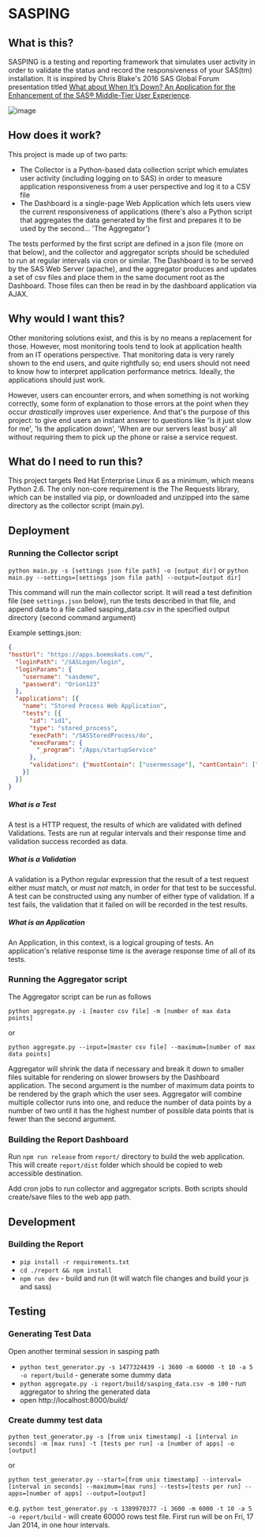 # SASPING

## What is this?

SASPING is a testing and reporting framework that simulates user activity in order to validate the status and record the responsiveness of your SAS(tm) installation. It is inspired by Chris Blake's 2016 SAS Global Forum presentation titled [What about When It’s Down? An Application for the Enhancement of the SAS® Middle-Tier User Experience](https://sasglobalforum2016.lanyonevents.com/connect/sessionDetail.ww?SESSION_ID=11421).

![image](https://user-images.githubusercontent.com/11962123/36974598-1e0de9e4-206f-11e8-96c7-79aa55ddaaa6.png)

## How does it work?

This project is made up of two parts:

- The Collector is a Python-based data collection script which emulates user activity (including logging on to SAS) in order to measure application responsiveness from a user perspective and log it to a CSV file
- The Dashboard is a single-page Web Application which lets users view the current responsiveness of applications
  (there's also a Python script that aggregates the data generated by the first and prepares it to be used by the second... 'The Aggregator')

The tests performed by the first script are defined in a json file (more on that below), and the collector and aggregator scripts should be scheduled to run at regular intervals via cron or similar. The Dashboard is to be served by the SAS Web Server (apache), and the aggregator produces and updates a set of csv files and place them in the same document root as the Dashboard. Those files can then be read in by the dashboard application via AJAX.

## Why would I want this?

Other monitoring solutions exist, and this is by no means a replacement for those. However, most monitoring tools tend to look at application health from an IT operations perspective. That monitoring data is very rarely shown to the end users, and quite rightfully so; end users should not need to know how to interpret application performance metrics. Ideally, the applications should just work.

However, users can encounter errors, and when something is not working correctly, some form of explanation to those errors at the point when they occur _drastically_ improves user experience. And that's the purpose of this project: to give end users an instant answer to questions like 'Is it just slow for me', 'Is the application down', 'When are our servers least busy' all without requiring them to pick up the phone or raise a service request.

## What do I need to run this?

This project targets Red Hat Enterprise Linux 6 as a minimum, which means Python 2.6. The only non-core requirement is the The Requests library, which can be installed via pip, or downloaded and unzipped into the same directory as the collector script (main.py).

## Deployment

### Running the Collector script

`python main.py -s [settings json file path] -o [output dir]`
or
`python main.py --settings=[settings json file path] --output=[output dir]`

This command will run the main collector script. It will read a test definition file (see `settings.json` below), run the tests described in that file, and append data to a file called sasping_data.csv in the specified output directory (second command argument)

Example settings.json:

```json
{
"hostUrl": "https://apps.boemskats.com/",      
  "loginPath": "/SASLogon/login",
  "loginParams": {
    "username": "sasdemo",
    "password": "Orion123"
  },
  "applications": [{
    "name": "Stored Process Web Application",
    "tests": [{
      "id": "id1",
      "type": "stored_process",
      "execPath": "/SASStoredProcess/do",
      "execParams": {
        "_program": "/Apps/startupService"
      },
      "validations": {"mustContain": ["usermessage"], "cantContain": ["ERROR:"]}
    }]
  }]
}

```

##### What is a Test

A test is a HTTP request, the results of which are validated with defined Validations. Tests are run at regular intervals and their response time and validation success recorded as data.

##### What is a Validation

A validation is a Python regular expression that the result of a test request either _must_ match, or _must not_ match, in order for that test to be successful. A test can be constructed using any number of either type of validation. If a test fails, the validation that it failed on will be recorded in the test results.

##### What is an Application

An Application, in this context, is a logical grouping of tests. An application's relative response time is the average response time of all of its tests.

### Running the Aggregator script

The Aggregator script can be run as follows

`python aggregate.py -i [master csv file] -m [number of max data points]`

or

`python aggregate.py --input=[master csv file] --maximum=[number of max data points]`

Aggregator will shrink the data if necessary and break it down to smaller files suitable for rendering on slower browsers by the Dashboard application. The second argument is the number of maximum data points to be rendered by the graph which the user sees. Aggregator will combine multiple collector runs into one, and reduce the number of data points by a number of two until it has the highest number of possible data points that is fewer than the second argument.

### Building the Report Dashboard

Run `npm run release` from `report/` directory to build the web application. This will create `report/dist` folder which should be copied to web accessible destination.

Add cron jobs to run collector and aggregator scripts. Both scripts should create/save files to the web app path.

## Development

### Building the Report

* `pip install -r requirements.txt`
* `cd ./report && npm install`
* `npm run dev` - build and run (it will watch file changes and build your js and sass)

## Testing

### Generating Test Data

Open another terminal session in sasping path
* `python test_generator.py -s 1477324439 -i 3600 -m 60000 -t 10 -a 5 -o report/build` - generate some dummy data
* `python aggregate.py -i report/build/sasping_data.csv -m 100` - run aggregator to shring the generated data
* open http://localhost:8000/build/


### Create dummy test data
`python test_generator.py -s [from unix timestamp] -i [interval in seconds] -m [max runs] -t [tests per run] -a [number of apps] -o [output]`

or

`python test_generator.py --start=[from unix timestamp] --interval=[interval in seconds] --maximum=[max runs] --tests=[tests per run] --apps=[number of apps] --output=[output]`

e.g. `python test_generator.py -s 1389970377 -i 3600 -m 6000 -t 10 -a 5 -o report/build` - will create 60000 rows test file. First run will be on Fri, 17 Jan 2014, in one hour intervals.  
